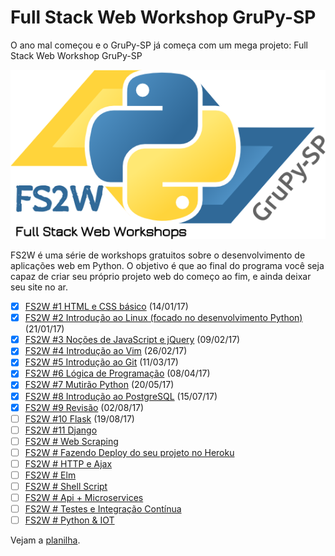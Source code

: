 # Full Stack Web Workshop GruPy-SP

O ano mal começou e o GruPy-SP já começa com um mega projeto: Full Stack Web Workshop GruPy-SP

![fs2w](img/fs2w.png)

FS2W é uma série de workshops gratuitos sobre o desenvolvimento de aplicações web em Python. O objetivo é que ao final do programa você seja capaz de criar seu próprio projeto web do começo ao fim, e ainda deixar seu site no ar.

- [X] [FS2W #1 HTML e CSS básico](html-e-css-basico.md) (14/01/17)
- [X] [FS2W #2 Introdução ao Linux (focado no desenvolvimento Python)](linux.md) (21/01/17)
- [X] [FS2W #3 Noções de JavaScript e jQuery](nocoes-de-javascript-jquery.md) (09/02/17)
- [X] [FS2W #4 Introdução ao Vim](vim.md) (26/02/17)
- [X] [FS2W #5 Introdução ao Git](introducao-a-git.md) (11/03/17)
- [X] [FS2W #6 Lógica de Programação](logica-de-programacao.md) (08/04/17)
- [X] [FS2W #7 Mutirão Python](mutirao-python.md) (20/05/17)
- [X] [FS2W #8 Introdução ao PostgreSQL](introducao-ao-postgresql.md) (15/07/17)
- [X] [FS2W #9 Revisão](https://github.com/rg3915/fs2w/tree/fs2w_essential_mix) (02/08/17)
- [ ] [FS2W #10 Flask](flask.md) (19/08/17)
- [ ] [FS2W #11 Django](django.md)
- [ ] [FS2W # Web Scraping](web-scraping.md)
- [ ] [FS2W # Fazendo Deploy do seu projeto no Heroku](fazendo-deploy-do-seu-projeto-no-heroku.md)
- [ ] [FS2W # HTTP e Ajax](http-ajax.md)
- [ ] [FS2W # Elm](elm.md)
- [ ] [FS2W # Shell Script](shell-script.md)
- [ ] [FS2W # Api + Microservices](api-e-microservices.md)
- [ ] [FS2W # Testes e Integração Contínua](testes-e-integracao-continua.md)
- [ ] [FS2W # Python & IOT](iot.md)

Vejam a [planilha](https://docs.google.com/spreadsheets/d/1x6G5Pv6FP-C1lYnE7s-5HmcfxekqkReyee-R3kzEBDw/edit?usp=sharing).
